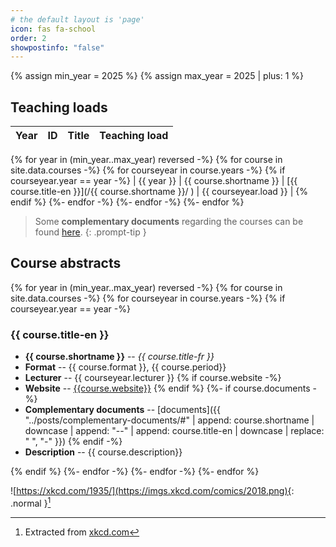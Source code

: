 ```yaml
---
# the default layout is 'page'
icon: fas fa-school
order: 2
showpostinfo: "false"
---
```


{% assign min_year = 2025 %}
{% assign max_year = 2025 | plus: 1  %}

## Teaching loads

| Year | ID   |  Title | Teaching load |
|:----:|:----:|:-------|:--------------:|
{% for year in (min_year..max_year) reversed -%}
{% for course in site.data.courses -%}
{% for courseyear in course.years -%}
{% if courseyear.year == year -%}
| {{ year }} | {{ course.shortname }} |  [{{ course.title-en }}](/{{ course.shortname }}/ ) | {{ courseyear.load }} |
{% endif %}
{%- endfor -%}
{%- endfor -%}
{%- endfor %}

> Some **complementary documents** regarding the courses can be found [here](/complementary-documents).
{: .prompt-tip }

## Course abstracts
{% for year in (min_year..max_year) reversed -%}
{% for course in site.data.courses -%}
{% for courseyear in course.years -%}
{% if courseyear.year == year -%}
### {{ course.title-en }}

- **{{ course.shortname }}** -- *{{ course.title-fr }}*
- **Format** -- {{ course.format }}, {{ course.period}}
- **Lecturer** -- {{ courseyear.lecturer }}
{% if course.website -%}
- **Website** -- [{{course.website}}]({{course.website}})
{% endif %}
{%- if course.documents -%}
- **Complementary documents** -- [documents]({{ "../posts/complementary-documents/#" | append: course.shortname | downcase | append: "--" | append: course.title-en | downcase | replace: " ", "-" }})
{% endif -%}
- **Description** -- {{ course.description}}

{% endif %}
{%- endfor -%}
{%- endfor -%}
{%- endfor %}

![https://xkcd.com/1935/](https://imgs.xkcd.com/comics/2018.png){: .normal }[^img]

[^img]: Extracted from [xkcd.com](https://xkcd.com/1935/)